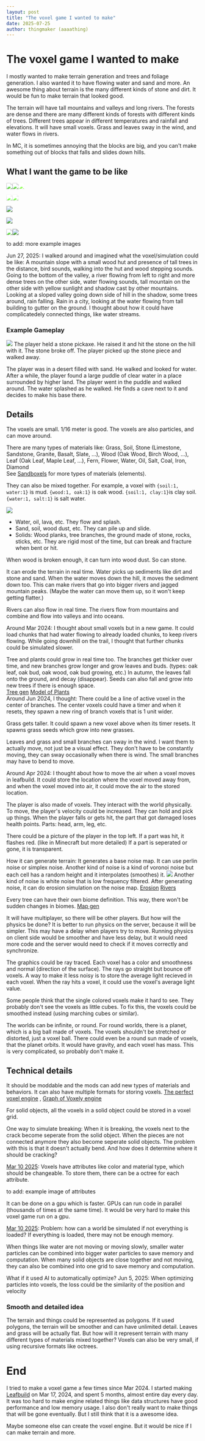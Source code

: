 ```yaml
---
layout: post
title: "The voxel game I wanted to make"
date: 2025-07-25
author: thingmaker (aaaathing)
---
```


# The voxel game I wanted to make

I mostly wanted to make terrain generation and trees and foliage generation. I also wanted it to have flowing water and sand and more. An awesome thing about terrain is the many different kinds of stone and dirt. It would be fun to make terrain that looked good.

The terrain will have tall mountains and valleys and long rivers. The forests are dense and there are many different kinds of forests with different kinds of trees. Different trees appear in different temperatures and rainfall and elevations. It will have small voxels. Grass and leaves sway in the wind, and water flows in rivers.

In MC, it is sometimes annoying that the blocks are big, and you can't make something out of blocks that falls and slides down hills.

## What I want the game to be like

<a href="https://www.youtube.com/watch?v=1wufuXY3l1o"><img src="https://i.ytimg.com/vi/1wufuXY3l1o/hq720.jpg" style="filter:brightness(1.25)" loading="lazy"><img src="https://pbs.twimg.com/media/EwSl3TWVkAYDx1M?format=jpg&name=large" style="filter:brightness(1.25)" loading="lazy"><img src="https://pbs.twimg.com/ext_tw_video_thumb/1208998780164460544/pu/img/eGXwYbGqaQxwQ194.jpg" style="filter:brightness(1.75)" loading="lazy"></a>

<a href="https://forum.luanti.org/viewtopic.php?t=25683"><img src="https://user-images.githubusercontent.com/6905002/99192695-79e9ff00-2774-11eb-9b78-3a4bc4c78217.png" style="filter:brightness(1.5)" loading="lazy"><img src="https://forum.luanti.org/download/file.php?mode=view&id=24732" style="filter:brightness(1.5)" loading="lazy"></a>

<a href="https://www.youtube.com/watch?v=Hc3sb6lx0ag"><img src="https://i.ytimg.com/vi/Hc3sb6lx0ag/hq720.jpg" loading="lazy"></a>

<img src="https://github.com/weigert/SimpleHydrology/blob/master/screenshots/side5.png?raw=true" loading="lazy">

<img src="https://digital4planet.org/wp-content/uploads/sites/83/2021/05/old-growth-forest-with-rotting-tree-trunk-covered-3Y39CX3-1.jpg" style="filter:brightness(1.25)" loading="lazy"><img src="https://assets.simpleviewinc.com/simpleview/image/upload//v1/clients/roanoke/SV11033107V_431_e585f91b-359b-44f4-93b9-70b310b7b3dc.jpg" loading="lazy">

to add: more example images


Jun 27, 2025: I walked around and imagined what the voxel/simulation could be like: A mountain slope with a small wood hut and presence of tall trees in the distance, bird sounds, walking into the hut and wood stepping sounds. Going to the bottom of the valley, a river flowing from left to right and more dense trees on the other side, water flowing sounds, tall mountain on the other side with yellow sunlight and shadow cast by other mountains. Looking at a sloped valley going down side of hill in the shadow, some trees around, rain falling. Rain in a city, looking at the water flowing from tall building to gutter on the ground. I thought about how it could have complicatedely connected things, like water streams.

### Example Gameplay

![](breaking-stone.png)
The player held a stone pickaxe. He raised it and hit the stone on the hill with it. The stone broke off. The player picked up the stone piece and walked away.

The player was in a desert filled with sand. He walked and looked for water. After a while, the player found a large puddle of clear water in a place surrounded by higher land. The player went in the puddle and walked around. The water splashed as he walked. He finds a cave next to it and decides to make his base there.

## Details

The voxels are small. 1/16 meter is good. The voxels are also particles, and can move around.

There are many types of materials like: Grass, Soil, Stone (Limestone, Sandstone, Granite, Basalt, Slate, ...), Wood (Oak Wood, Birch Wood, ...), Leaf (Oak Leaf, Maple Leaf, ...), Fern, Flower, Water, Oil, Salt, Coal, Iron, Diamond <br>
See [Sandboxels](https://sandboxels.r74n.com) for more types of materials (elements).

They can also be mixed together. For example, a voxel with `{soil:1, water:1}` is mud. `{wood:1, oak:1}` is oak wood. `{soil:1, clay:1}`is clay soil. `{water:1, salt:1}` is salt water.

![](ground-water-sand-rock.png)

* Water, oil, lava, etc. They flow and splash.
* Sand, soil, wood dust, etc. They can pile up and slide.
* Solids: Wood planks, tree branches, the ground made of stone, rocks, sticks, etc. They are rigid most of the time, but can break and fracture when bent or hit.

When wood is broken enough, it can turn into wood dust. So can stone.

It can erode the terrain in real time. Water picks up sediments like dirt and stone and sand. When the water moves down the hill, it moves the sediment down too. This can make rivers that go into bigger rivers and jagged mountain peaks. (Maybe the water can move them up, so it won't keep getting flatter.)

Rivers can also flow in real time. The rivers flow from mountains and combine and flow into valleys and into oceans.

Around Mar 2024: I thought about small voxels but in a new game. It could load chunks that had water flowing to already loaded chunks, to keep rivers flowing. While going downhill on the trail, I thought that further chunks could be simulated slower.

Tree and plants could grow in real time too. The branches get thicker over time, and new branches grow longer and grow leaves and buds. (types: oak leaf, oak bud, oak wood, oak bud growing, etc.) In autumn, the leaves fall onto the ground, and decay (disappear). Seeds can also fall and grow into new trees if there is enough space. <br>
[Tree gen](https://github.com/friggog/tree-gen/tree/master) [Model of Plants](http://www.td-grafik.de/artic/talk20030122/overview.html) <br>
Around Jun 2024, I thought: There could be a line of active voxel in the center of branches. The center voxels could have a timer and when it resets, they spawn a new ring of branch voxels that is 1 unit wider.

Grass gets taller. It could spawn a new voxel above when its timer resets. It spawns grass seeds which grow into new grasses.

Leaves and grass and small branches can sway in the wind. I want them to actually move, not just be a visual effect. They don't have to be constantly moving, they can sway occasionally when there is wind. The small branches may have to bend to move.

Around Apr 2024: I thought about how to move the air when a voxel moves in leafbuild. It could store the location where the voxel moved away from, and when the voxel moved into air, it could move the air to the stored location.

The player is also made of voxels. They interact with the world physically. To move, the player's velocity could be increased. They can hold and pick up things. When the player falls or gets hit, the part that got damaged loses health points. Parts: head, arm, leg, etc.

There could be a picture of the player in the top left. If a part was hit, it flashes red. (like in Minecraft but more detailed) If a part is seperated or gone, it is transparent.

How it can generate terrain: It generates a base noise map. It can use perlin noise or simplex noise. Another kind of noise is a kind of voronoi noise but each cell has a random height and it interpolates (smoothes) it. ![](https://iquilezles.org/articles/voronoise/gfx01.jpg) Another kind of noise is white noise that is low frequency filtered. After generating noise, it can do erosion simulation on the noise map. [Erosion](https://nickmcd.me/2022/04/15/soilmachine/) [Rivers](https://forum.luanti.org/viewtopic.php?t=25683)

Every tree can have their own biome definition. This way, there won't be sudden changes in biomes. [Map gen](https://forum.luanti.org/viewtopic.php?t=11430)

It will have multiplayer, so there will be other players. But how will the physics be done? It is better to run physics on the server, because it will be simpler. This may have a delay when players try to move. Running physics on client side would be smoother and have less delay, but it would need more code and the server would need to check if it moves correctly and synchronize.

The graphics could be ray traced. Each voxel has a color and smoothness and normal (direction of the surface). The rays go straight but bounce off voxels. A way to make it less noisy is to store the average light recieved in each voxel. When the ray hits a voxel, it could use the voxel's average light value.

Some people think that the single colored voxels make it hard to see. They probably don't see the voxels as little cubes. To fix this, the voxels could be smoothed instead (using marching cubes or similar).

The worlds can be infinite, or round. For round worlds, there is a planet, which is a big ball made of voxels. The voxels shouldn't be stretched or distorted, just a voxel ball. There could even be a round sun made of voxels, that the planet orbits. It would have gravity, and each voxel has mass. This is very complicated, so probably don't make it.

## Technical details

It should be moddable and the mods can add new types of materials and behaviors. It can also have multiple formats for storing voxels. [The perfect voxel engine](https://voxely.net/blog/the-perfect-voxel-engine/) , [Graph of Voxely engine](https://pbs.twimg.com/media/E3KMlbhVgAEacOX?format=jpg)

For solid objects, all the voxels in a solid object could be stored in a voxel grid.

One way to simulate breaking: When it is breaking, the voxels next to the crack become seperate from the solid object. When the pieces are not connected anymore they also become seperate solid objects. The problem with this is that it doesn't actually bend. And how does it determine where it should be cracking?

[Mar 10 2025](https://thingmaker.us.eu.org/post/?id=m7cllbb5bc9f): Voxels have attributes like color and material type, which should be changeable. To store them, there can be a octree for each attribute.

to add: example image of attributes

It can be done on a gpu which is faster. GPUs can run code in parallel (thousands of times at the same time). It would be very hard to make this voxel game run on a gpu.

[Mar 10 2025](https://thingmaker.us.eu.org/post/?id=m7cllbb5bc9f): Problem: how can a world be simulated if not everything is loaded? If everything is loaded, there may not be enough memory.

When things like water are not moving or moving slowly, smaller water particles can be combined into bigger water particles to save memory and computation. When many solid objects are close together and not moving, they can also be combined into one grid to save memory and computation.

What if it used AI to automatically optimize? Jun 5, 2025: When optimizing particles into voxels, the loss could be the similarity of the position and velocity

### Smooth and detailed idea
The terrain and things could be represented as polygons. If it used polygons, the terrain will be smoother and can have unlimited detail. Leaves and grass will be actually flat. But how will it represent terrain with many different types of materials mixed together? Voxels can also be very small, if using recursive formats like octrees.

# End

I tried to make a voxel game a few times since Mar 2024. I started making [Leafbuild](https://thingmaker.us.eu.org/lfbd/prealpha-0.1.0.html) on Mar 17, 2024, and spent 5 months, almost entire day every day. It was too hard to make engine related things like data structures have good performance and low memory usage. I also don't really want to make things that will be gone eventually. But I still think that it is a awesome idea.

Maybe someone else can create the voxel engine. But it would be nice if I can make terrain and more.
